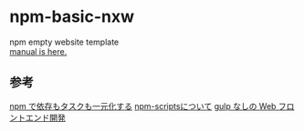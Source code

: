 # npm-basic-nxw
npm empty website template  
[manual is here.](http://qiita.com/nowri/items/98cbc66bde78d1ae19f1)

## 参考
[npm で依存もタスクも一元化する](http://qiita.com/Jxck_/items/efaff21b977ddc782971)
[npm-scriptsについて](http://qiita.com/axross/items/a2a0d148e40b66074858)
[gulp なしの Web フロントエンド開発](http://akabeko.me/blog/2015/08/dev-web-front-end-without-gulp/)